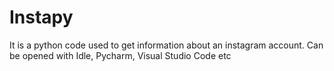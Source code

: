 # Instapy
 It is a python code used to get information about an instagram account.
 Can be opened with Idle, Pycharm, Visual Studio Code etc
